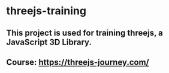 # threejs-training

## This project is used for training threejs, a JavaScript 3D Library.
## Course: https://threejs-journey.com/


